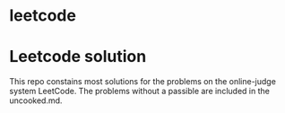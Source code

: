 leetcode
========

# Leetcode solution

This repo constains most solutions for the problems on the online-judge system LeetCode. The problems without a passible are included in the uncooked.md.
